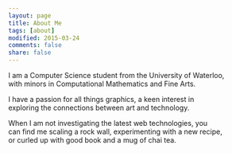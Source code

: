 ```yaml
---
layout: page
title: About Me
tags: [about]
modified: 2015-03-24
comments: false
share: false
---
```


I am a Computer Science student from the University of Waterloo, <br/>
with minors in Computational Mathematics and Fine Arts. 

I have a passion for all things graphics, a keen interest in <br/>
exploring the connections between art and technology. 

When I am not investigating the latest web technologies, you <br/>
can find me scaling a rock wall, experimenting with a new recipe, <br/>
 or curled up with good book and a mug of chai tea.